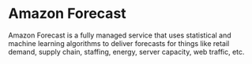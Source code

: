 # Amazon Forecast

Amazon Forecast is a fully managed service that uses statistical and machine learning algorithms to deliver forecasts for things like retail demand, supply chain, staffing, energy, server capacity, web traffic, etc.
